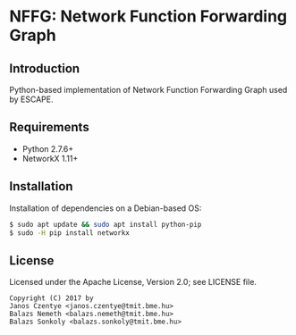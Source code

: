 # NFFG: Network Function Forwarding Graph

## Introduction

Python-based implementation of Network Function Forwarding Graph used by ESCAPE.

## Requirements

* Python 2.7.6+
* NetworkX 1.11+

## Installation

Installation of dependencies on a Debian-based OS:
```bash
$ sudo apt update && sudo apt install python-pip
$ sudo -H pip install networkx
```

## License

Licensed under the Apache License, Version 2.0; see LICENSE file.

    Copyright (C) 2017 by
    Janos Czentye <janos.czentye@tmit.bme.hu>
    Balazs Nemeth <balazs.nemeth@tmit.bme.hu>
    Balazs Sonkoly <balazs.sonkoly@tmit.bme.hu>
